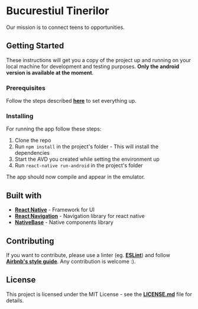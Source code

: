# Bucurestiul Tinerilor

Our mission is to connect teens to opportunities.

## Getting Started

These instructions will get you a copy of the project up and running on your local machine for development and testing purposes. **Only the android version is available at the moment**.

### Prerequisites

Follow the steps described **[here](https://facebook.github.io/react-native/releases/0.23/docs/android-setup.html)** to set everything up.

### Installing

For running the app follow these steps: 

1. Clone the repo
2. Run `npm install` in the project's folder - This will install the dependencies
3. Start the AVD you created while setting the environment up
4. Run `react-native run-android` in the project's folder

The app should now compile and appear in the emulator.

## Built with

- **[React Native](https://facebook.github.io/react-native/)** - Framework for UI
- **[React Navigation](https://reactnavigation.org/)** - Navigation library for react native
- **[NativeBase](https://nativebase.io/)** - Native components library

## Contributing

If you want to contribute, please use a linter (eg. **[ESLint](http://eslint.org/)**) and follow **[Airbnb's style guide](https://github.com/airbnb/javascript)**. Any contribution is welcome :). 

## License

This project is licensed under the MIT License - see the **[LICENSE.md](https://github.com/MariusGarbea/Bucurestiul-Tinerilor/blob/master/LICENSE.md)** file for details.